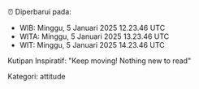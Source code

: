 ⏰ Diperbarui pada:
- WIB: Minggu, 5 Januari 2025 12.23.46 UTC
- WITA: Minggu, 5 Januari 2025 13.23.46 UTC
- WIT: Minggu, 5 Januari 2025 14.23.46 UTC

Kutipan Inspiratif:
"Keep moving! Nothing new to read"


Kategori: attitude

